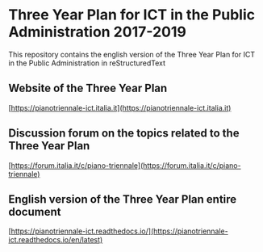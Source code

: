 # Three Year Plan for ICT in the Public Administration 2017-2019
This repository contains the english version of the Three Year Plan for ICT in the Public Administration in reStructuredText

## Website of the Three Year Plan
[https://pianotriennale-ict.italia.it](https://pianotriennale-ict.italia.it)

## Discussion forum on the topics related to the Three Year Plan
[https://forum.italia.it/c/piano-triennale](https://forum.italia.it/c/piano-triennale)

## English version of the Three Year Plan entire document
[https://pianotriennale-ict.readthedocs.io/](https://pianotriennale-ict.readthedocs.io/en/latest)
